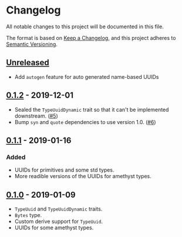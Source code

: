 # Changelog

All notable changes to this project will be documented in this file.

The format is based on [Keep a Changelog](https://keepachangelog.com/en/1.0.0/),
and this project adheres to [Semantic Versioning](https://semver.org/spec/v2.0.0.html).

## [Unreleased]

* Add `autogen` feature for auto generated name-based UUIDs

[#8]: https://github.com/randomPoison/type-uuid/pull/8

## [0.1.2] - 2019-12-01

* Sealed the `TypeUuidDynamic` trait so that it can't be implemented downstream. ([#5])
* Bump `syn` and `quote` dependencies to use version 1.0. ([#6])

[#5]: https://github.com/randomPoison/type-uuid/pull/5
[#6]: https://github.com/randomPoison/type-uuid/pull/6

## [0.1.1] - 2019-01-16

### Added

* UUIDs for primitives and some std types.
* More readible versions of the UUIDs for amethyst types.

## [0.1.0] - 2019-01-09

* `TypeUuid` and `TypeUuidDynamic` traits.
* `Bytes` type.
* Custom derive support for `TypeUuid`.
* UUIDs for some amethyst types.

[Unreleased]: https://github.com/randomPoison/type-uuid/compare/v0.1.2...HEAD
[0.1.2]: https://github.com/randomPoison/type-uuid/compare/v0.1.1...v0.1.2
[0.1.1]: https://github.com/randomPoison/type-uuid/compare/v0.1.0...v0.1.1
[0.1.0]: https://github.com/randomPoison/type-uuid/compare/16d3369...v0.1.0
